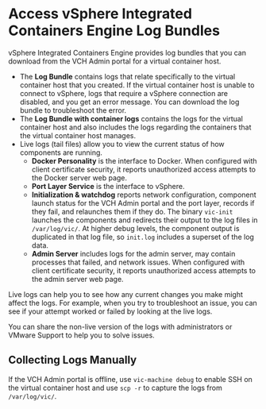 # Access vSphere Integrated Containers Engine Log Bundles #

vSphere Integrated Containers Engine provides log bundles that you can download from the VCH Admin portal for a virtual container host.

- The **Log Bundle** contains logs that relate specifically to the virtual container host that you created. If the virtual container host is unable to connect to vSphere, logs that require a vSphere connection are disabled, and you get an error message. You can download the log bundle to troubleshoot the error.
- The **Log Bundle with container logs** contains the logs for the virtual container host and also includes the logs regarding  the containers that the virtual container host manages.
- Live logs (tail files) allow you to view the current status of how components are running.
  - **Docker Personality** is the interface to Docker. When configured with client certificate security, it reports unauthorized access attempts to the Docker server web page.
  - **Port Layer Service** is the interface to vSphere.
  - **Initialization & watchdog** reports network configuration, component launch status for the VCH Admin portal and the port layer,  records if they fail, and relaunches them if they do. The binary  `vic-init` launches the components and redirects their output to the log files in `/var/log/vic/`. At higher debug levels, the component output is duplicated in that log file, so `init.log`  includes a superset of the log data.
  - **Admin Server** includes logs for the admin server, may contain processes that failed, and network issues. When configured with client certificate security, it reports unauthorized access attempts to the admin server web page.

Live logs can help you to see how any current changes you make might affect the logs. For example, when you try to troubleshoot an issue, you can see if your attempt worked or failed by looking at the live logs.

You can share the non-live version of the logs with administrators or VMware Support to help you to solve issues.

## Collecting Logs Manually
If the VCH Admin portal is offline, use `vic-machine debug` to enable SSH on the virtual container host and use `scp -r` to capture the logs from `/var/log/vic/`.